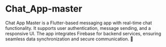 # Chat_App-master
Chat App Master is a Flutter-based messaging app with real-time chat functionality. It supports user authentication, message sending, and a responsive UI. The app integrates Firebase for backend services, ensuring seamless data synchronization and secure communication. 🚀
